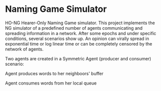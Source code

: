 # Naming Game Simulator
HO-NG Hearer-Only Naming Game simulator. This project implements the NG simulator of a predefined number of agents communicating and spreading information in a network. 
After some epochs and under specific conditions, several scenarios show up. An opinion can virally spread in exponential time or log linear time or can be completely censored by the network of agents. 


Two agents are created in a Symmetric Agent (producer and consumer) scenario:


  Agent produces words to her neighboors' buffer
	
  Agent consumes words from her local queue

  
